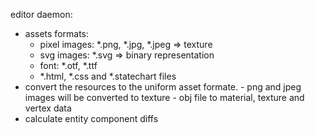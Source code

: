 editor daemon:
  - assets formats:
    -  pixel images: *.png, *.jpg, *.jpeg => texture
    -  svg images: *.svg =>  binary representation
    -  font: *.otf, *.ttf
    -  *.html, *.css and *.statechart files
  -  convert the resources to the uniform asset formate.
    -  png and jpeg images will be converted to texture
    -  obj file to material, texture and vertex data
  - calculate entity component diffs 